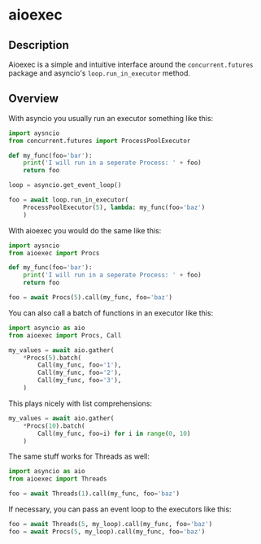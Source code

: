 
# aioexec

## Description

Aioexec is a simple and intuitive interface around the `concurrent.futures` package and asyncio's `loop.run_in_executor` method.


## Overview

With asyncio you usually run an executor something like this:

```python
import aysncio
from concurrent.futures import ProcessPoolExecutor

def my_func(foo='bar'):
    print('I will run in a seperate Process: ' + foo)
    return foo

loop = asyncio.get_event_loop()

foo = await loop.run_in_executor(
    ProcessPoolExecutor(5), lambda: my_func(foo='baz')
    )
```

With aioexec you would do the same like this:

```python
import aysncio
from aioexec import Procs

def my_func(foo='bar'):
    print('I will run in a seperate Process: ' + foo)
    return foo

foo = await Procs(5).call(my_func, foo='baz') 
```

You can also call a batch of functions in an executor like this:

```python
import asyncio as aio
from aioexec import Procs, Call

my_values = await aio.gather(
    *Procs(5).batch(
        Call(my_func, foo='1'),
        Call(my_func, foo='2'),
        Call(my_func, foo='3'),
    )
```

This plays nicely with list comprehensions:

```python
my_values = await aio.gather(
    *Procs(10).batch(
        Call(my_func, foo=i) for i in range(0, 10)
    )
```

The same stuff works for Threads as well:

```python
import asyncio as aio
from aioexec import Threads

foo = await Threads(1).call(my_func, foo='baz') 

```

If necessary, you can pass an event loop to the executors like this:

```python
foo = await Threads(5, my_loop).call(my_func, foo='baz') 
foo = await Procs(5, my_loop).call(my_func, foo='baz') 
```




